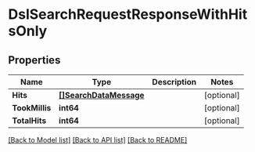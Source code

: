 # DslSearchRequestResponseWithHitsOnly

## Properties

Name | Type | Description | Notes
------------ | ------------- | ------------- | -------------
**Hits** | [**[]SearchDataMessage**](SearchDataMessage.md) |  | [optional] 
**TookMillis** | **int64** |  | [optional] 
**TotalHits** | **int64** |  | [optional] 

[[Back to Model list]](../README.md#documentation-for-models) [[Back to API list]](../README.md#documentation-for-api-endpoints) [[Back to README]](../README.md)


